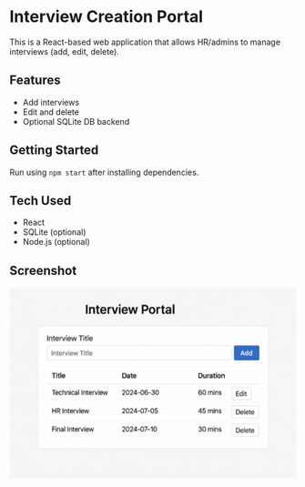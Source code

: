 # Interview Creation Portal

This is a React-based web application that allows HR/admins to manage interviews (add, edit, delete).

## Features
- Add interviews
- Edit and delete
- Optional SQLite DB backend

## Getting Started
Run using `npm start` after installing dependencies.

## Tech Used
- React
- SQLite (optional)
- Node.js (optional)

## Screenshot
![UI Screenshot](screenshot.png)
